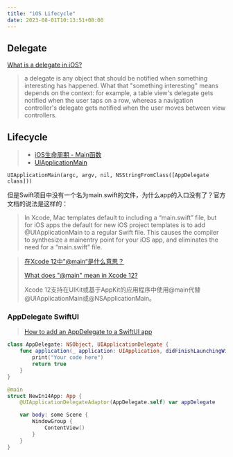```yaml
---
title: "iOS Lifecycle"
date: 2023-08-01T10:13:51+08:00
---
```


## Delegate

[What is a delegate in iOS?](https://www.hackingwithswift.com/example-code/language/what-is-a-delegate-in-ios)

> a delegate is any object that should be notified when something interesting has happened. What that "something interesting" means depends on the context: for example, a table view's delegate gets notified when the user taps on a row, whereas a navigation controller's delegate gets notified when the user moves between view controllers.

## Lifecycle

> * [iOS生命周期 - Main函数](https://tianziyao.github.io/2016/03/24/iOS生命周期%20-%20Main函数/)
> * [UIApplicationMain](https://developer.apple.com/documentation/uikit/1622933-uiapplicationmain)

```objc
UIApplicationMain(argc, argv, nil, NSStringFromClass([AppDelegate class]))
```

但是Swift项目中没有一个名为main.swift的文件，为什么app的入口没有了？官方文档的说法是这样的：

> In Xcode, Mac templates default to including a “main.swift” file, but for iOS apps the default for new iOS project templates is to add @UIApplicationMain to a regular Swift file. This causes the compiler to synthesize a mainentry point for your iOS app, and eliminates the need for a “main.swift” file.

> [在Xcode 12中"@main“是什么意思？](https://cloud.tencent.com/developer/ask/sof/107921052)
>
> [What does "@main" mean in Xcode 12?](https://stackoverflow.com/questions/64831598/what-does-main-mean-in-xcode-12)
> 
> Xcode 12支持在UIKit或基于AppKit的应用程序中使用@main代替@UIApplicationMain或@NSApplicationMain。

### AppDelegate SwiftUI

> [How to add an AppDelegate to a SwiftUI app](https://www.hackingwithswift.com/quick-start/swiftui/how-to-add-an-appdelegate-to-a-swiftui-app)

```swift
class AppDelegate: NSObject, UIApplicationDelegate {
    func application(_ application: UIApplication, didFinishLaunchingWithOptions launchOptions: [UIApplication.LaunchOptionsKey : Any]? = nil) -> Bool {
        print("Your code here")
        return true
    }
}

@main
struct NewIn14App: App {
    @UIApplicationDelegateAdaptor(AppDelegate.self) var appDelegate

    var body: some Scene {
        WindowGroup {
            ContentView()
        }
    }
}
```